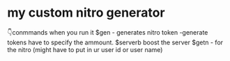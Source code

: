 # my custom nitro generator
👇conmmands when you run it
$gen - generates nitro
token -generate tokens have to specify the ammount.
$serverb  boost the server
$getn - for the nitro (might have to put in ur user id or user name)
